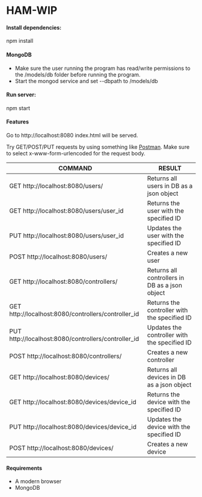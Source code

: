 # HAM-WIP

#### Install dependencies:
npm install

#### MongoDB
* Make sure the user running the program has read/write permissions
to the /models/db folder before running the program.
* Start the mongod service and set --dbpath to /models/db

#### Run server:
npm start

#### Features
Go to http://localhost:8080
index.html will be served.

Try GET/POST/PUT requests by using something like [Postman](https://www.getpostman.com).
Make sure to select x-www-form-urlencoded for the request body.

COMMAND | RESULT
--- | ---
GET http://localhost:8080/users/ | Returns all users in DB as a json object
GET http://localhost:8080/users/user_id | Returns the user with the specified ID
PUT http://localhost:8080/users/user_id | Updates the user with the specified ID
POST http://localhost:8080/users/ | Creates a new user
GET http://localhost:8080/controllers/ | Returns all controllers in DB as a json object
GET http://localhost:8080/controllers/controller_id | Returns the controller with the specified ID
PUT http://localhost:8080/controllers/controller_id | Updates the controller with the specified ID
POST http://localhost:8080/controllers/ | Creates a new controller
GET http://localhost:8080/devices/ | Returns all devices in DB as a json object
GET http://localhost:8080/devices/device_id | Returns the device with the specified ID
PUT http://localhost:8080/devices/device_id | Updates the device with the specified ID
POST http://localhost:8080/devices/ | Creates a new device

#### Requirements
* A modern browser
* MongoDB